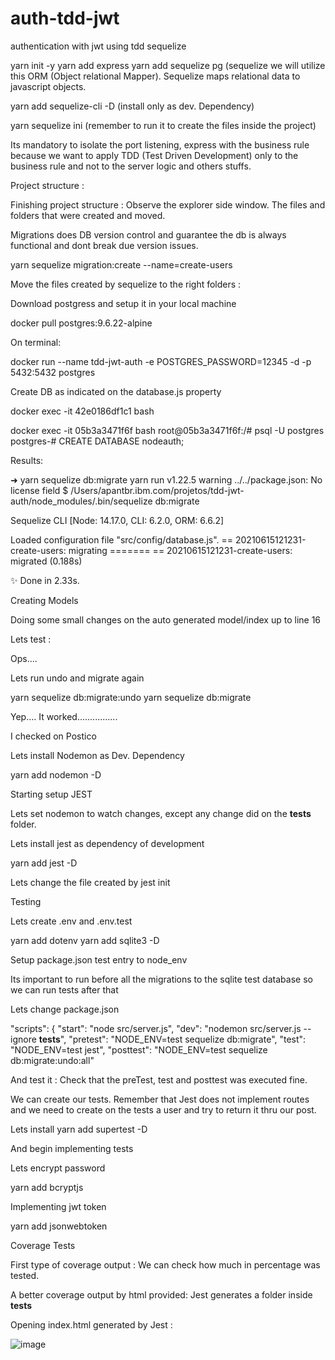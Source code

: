 # auth-tdd-jwt
authentication with jwt using tdd sequelize

 yarn init -y
 yarn add express
 yarn add sequelize pg   (sequelize we will utilize this ORM (Object relational Mapper). Sequelize maps relational data  to javascript objects.

 yarn add sequelize-cli -D  (install only as dev. Dependency)

 yarn sequelize ini  (remember to run it to create the files inside the project)

Its mandatory to isolate the port listening, express with the business rule because we want to apply TDD (Test Driven Development) only to the business rule and not to the server logic and others stuffs.

Project structure :







Finishing project structure : Observe the explorer side window. The files and folders that were created and moved.







Migrations does DB version control and guarantee the db is always functional and dont break due version issues.

 yarn sequelize migration:create --name=create-users

Move the files created by sequelize to the right folders : 






Download postgress and setup it in your local machine

docker pull postgres:9.6.22-alpine

On terminal:

docker run --name tdd-jwt-auth -e POSTGRES_PASSWORD=12345 -d -p 5432:5432 postgres

Create DB as indicated on the database.js property

docker exec -it 42e0186df1c1 bash

docker exec -it 05b3a3471f6f bash
root@05b3a3471f6f:/# psql -U postgres
postgres-# CREATE DATABASE nodeauth;

Results: 

➜ yarn sequelize db:migrate
yarn run v1.22.5
warning ../../package.json: No license field
$ /Users/apantbr.ibm.com/projetos/tdd-jwt-auth/node_modules/.bin/sequelize db:migrate

Sequelize CLI [Node: 14.17.0, CLI: 6.2.0, ORM: 6.6.2]

Loaded configuration file "src/config/database.js".
== 20210615121231-create-users: migrating =======
== 20210615121231-create-users: migrated (0.188s)

✨  Done in 2.33s.





Creating Models




Doing some small changes on the auto generated model/index up to line 16




Lets test :





Ops....



Lets run undo and migrate again

yarn sequelize db:migrate:undo
yarn sequelize db:migrate

Yep.... It worked................


I checked on Postico


Lets install Nodemon as Dev. Dependency

yarn add nodemon -D


Starting setup JEST

Lets set nodemon to watch changes, except any change did on the __tests__ folder.



Lets install jest as dependency of development

 yarn add jest -D





Lets change the file created by jest init






Testing







Lets create .env and .env.test




  yarn add dotenv
yarn add sqlite3 -D




Setup package.json test entry to node_env







Its important to run before all the migrations to the sqlite test database so we can run tests after that




Lets change package.json

"scripts": {
"start": "node src/server.js",
"dev": "nodemon src/server.js --ignore __tests__",
"pretest": "NODE_ENV=test sequelize db:migrate",
"test": "NODE_ENV=test jest",
"posttest": "NODE_ENV=test sequelize db:migrate:undo:all"


And test it : Check that the preTest, test and posttest was executed fine.






We can create our tests. Remember that Jest does not implement routes and we need to create on the tests a user and try to return it thru our post.

Lets install yarn add supertest -D

And begin implementing tests




Lets encrypt password 

  yarn add bcryptjs





Implementing jwt token

 yarn add jsonwebtoken





Coverage Tests




First type of coverage output : 
We can check how much in percentage was tested.



A better coverage output by html provided: Jest generates a folder inside __tests__



Opening index.html generated by Jest : 




![image](https://user-images.githubusercontent.com/14879580/122140426-9f7dda80-ce21-11eb-9717-d112f41b306b.png)

